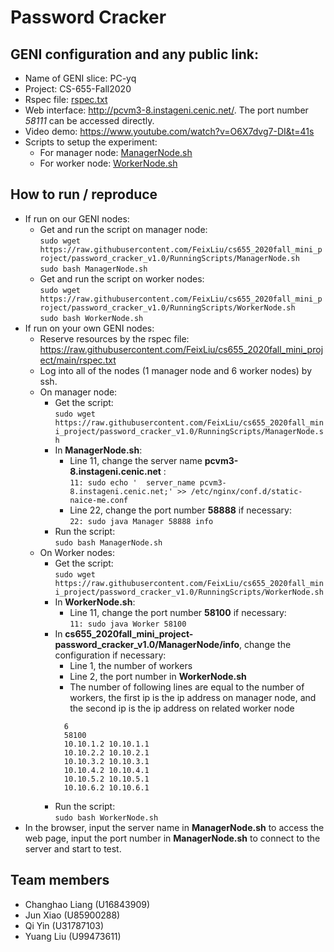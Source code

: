 # Password Cracker

## GENI configuration and any public link: 
- Name of GENI slice: PC-yq
- Project: CS-655-Fall2020
- Rspec file: [rspec.txt](https://raw.githubusercontent.com/FeixLiu/cs655_2020fall_mini_project/main/rspec.txt)
- Web interface: http://pcvm3-8.instageni.cenic.net/. The port number *58111* can be accessed directly.
- Video demo: https://www.youtube.com/watch?v=O6X7dvg7-DI&t=41s
- Scripts to setup the experiment:
    - For manager node: [ManagerNode.sh](https://raw.githubusercontent.com/FeixLiu/cs655_2020fall_mini_project/password_cracker_v1.0/RunningScripts/ManagerNode.sh)
    - For worker node: [WorkerNode.sh](https://raw.githubusercontent.com/FeixLiu/cs655_2020fall_mini_project/password_cracker_v1.0/RunningScripts/WorkerNode.sh)


## How to run / reproduce
- If run on our GENI nodes:
    - Get and run the script on manager node: 
        <br>```sudo wget https://raw.githubusercontent.com/FeixLiu/cs655_2020fall_mini_project/password_cracker_v1.0/RunningScripts/ManagerNode.sh```
        <br>```sudo bash ManagerNode.sh```
    - Get and run the script on worker nodes: 
        <br>```sudo wget https://raw.githubusercontent.com/FeixLiu/cs655_2020fall_mini_project/password_cracker_v1.0/RunningScripts/WorkerNode.sh```
        <br>```sudo bash WorkerNode.sh```
- If run on your own GENI nodes:
    - Reserve resources by the rspec file: https://raw.githubusercontent.com/FeixLiu/cs655_2020fall_mini_project/main/rspec.txt 
    - Log into all of the nodes (1 manager node and 6 worker nodes) by ssh.
    - On manager node:
        - Get the script: 
            <br>```sudo wget https://raw.githubusercontent.com/FeixLiu/cs655_2020fall_mini_project/password_cracker_v1.0/RunningScripts/ManagerNode.sh```
        - In **ManagerNode.sh**:
            - Line 11, change the server name **pcvm3-8.instageni.cenic.net** : <br>
            ` 11: sudo echo '  server_name pcvm3-8.instageni.cenic.net;' >> /etc/nginx/conf.d/static-naice-me.conf `
            - Line 22, change the port number **58888** if necessary: <br>
            ` 22: sudo java Manager 58888 info `
        - Run the script:
            <br>```sudo bash ManagerNode.sh```
    - On Worker nodes:
        - Get the script: 
            <br>```sudo wget https://raw.githubusercontent.com/FeixLiu/cs655_2020fall_mini_project/password_cracker_v1.0/RunningScripts/WorkerNode.sh```
        - In **WorkerNode.sh**:
            - Line 11, change the port number **58100** if necessary: <br>
            ` 11: sudo java Worker 58100 `
        - In **cs655_2020fall_mini_project-password_cracker_v1.0/ManagerNode/info**, change the configuration if necessary: 
            - Line 1, the number of workers
            - Line 2, the port number in **WorkerNode.sh**
            - The number of following lines are equal to the number of workers, the first ip is the ip address on manager node, and the second ip is the ip address on related worker node
            ```
              6
              58100
              10.10.1.2 10.10.1.1
              10.10.2.2 10.10.2.1
              10.10.3.2 10.10.3.1
              10.10.4.2 10.10.4.1
              10.10.5.2 10.10.5.1
              10.10.6.2 10.10.6.1
            ```
        - Run the script:
            <br>```sudo bash WorkerNode.sh```
- In the browser, input the server name in **ManagerNode.sh** to access the web page, input the port number in **ManagerNode.sh** to connect to the server and start to test.

## Team members
- Changhao Liang (U16843909)
- Jun Xiao (U85900288)
- Qi Yin (U31787103)
- Yuang Liu (U99473611)
